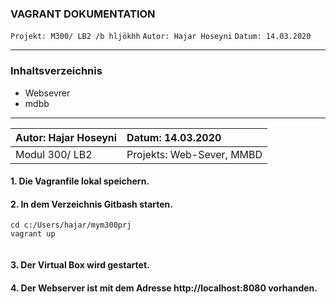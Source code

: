 ### VAGRANT DOKUMENTATION
`Projekt: M300/ LB2 /b
hljökhh`
`Autor: Hajar Hoseyni`
`Datum: 14.03.2020`
___
### Inhaltsverzeichnis
- Websevrer
- mdbb
___

|Autor: Hajar Hoseyni        |Datum: 14.03.2020           |
|:---------------------------|:---------------------------|
|Modul 300/ LB2              |Projekts: Web-Sever, MMBD   |



#### 1. Die Vagranfile lokal speichern. 
#### 2. In dem Verzeichnis Gitbash starten.
>   

``` 
cd c:/Users/hajar/mym300prj 
vagrant up 
 
 ```

#### 3. Der Virtual Box wird gestartet. 
#### 4. Der Webserver ist mit dem Adresse http://localhost:8080 vorhanden.

